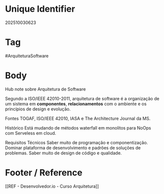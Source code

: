 # Unique Identifier
202510030623

# Tag
#ArquiteturaSoftware 

# Body
Hub note sobre Arquitetura de Software

Segundo a ISO/IEEE 42010-2011, arquitetura de software é a organização de um sistema em **componentes**, **relacionamentos** com o ambiente e os princípios de design e evolução.

Fontes
TOGAF, ISO/IEEE 42010, IASA e The Architecture Journal da MS.

Histórico
Está mudando de métodos waterfall em monolitos para NoOps com Serveless em cloud.

Requisitos Técnicos
Saber muito de programação e componentização. Dominar plataforma de desenvolvimento e padrões de soluções de problemas. Saber muito de design de código e qualidade.


# Footer / Reference
[[REF - Desenvolvedor.io - Curso Arquitetura]]